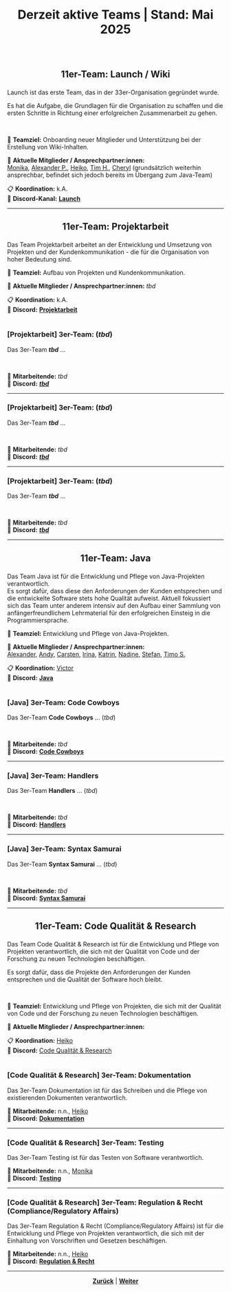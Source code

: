 # <p align="center">Derzeit aktive Teams | Stand: Mai 2025</p>
<br>

## <p align="center">11er-Team: Launch / Wiki</p>

Launch ist das erste Team, das in der 33er-Organisation gegründet wurde.

Es hat die Aufgabe, die Grundlagen für die Organisation zu schaffen und die ersten Schritte in Richtung einer erfolgreichen Zusammenarbeit zu gehen.

<br>

🎯 **Teamziel:** Onboarding neuer Mitglieder und Unterstützung bei der Erstellung von Wiki-Inhalten.

👥 **Aktuelle Mitglieder / Ansprechpartner:innen:** <br>
[Monika](https://github.com/Monika32025), [Alexander P.](https://github.com/cosinus-a), [Heiko](https://github.com/hfanieng), [Tim H.](https://github.com/TimHellmig), [Cheryl](https://github.com/cherylugbogu) (grundsätzlich weiterhin ansprechbar, befindet sich jedoch bereits im Übergang zum Java-Team)

📋 **Koordination:** k.A. <br>
📍 **Discord-Kanal:** [**Launch**](https://discord.com/channels/1299292608744390707/1336295583350259762)

---

## <p align="center">11er-Team: Projektarbeit</p>

Das Team Projektarbeit arbeitet an der Entwicklung und Umsetzung von Projekten und der Kundenkommunikation - die für die Organisation von hoher Bedeutung sind.

🎯 **Teamziel:** Aufbau von Projekten und Kundenkommunikation.

👥 **Aktuelle Mitglieder / Ansprechpartner:innen:** _tbd_ <br>

📋 **Koordination:** k.A. <br>
📍 **Discord:** [**Projektarbeit**](https://discord.com/channels/1299292608744390707/1330880049708269600)

#

### [Projektarbeit] 3er-Team: (_tbd_) 

Das 3er-Team **_tbd_** ...

<br>

👥 **Mitarbeitende:** _tbd_ <br> 
📍 **Discord:** [**_tbd_**](https://discordapp.com/channels/1299292608744390707/1330881556667043950)

---

### [Projektarbeit] 3er-Team: (_tbd_) 

Das 3er-Team **_tbd_** ...

<br>

👥 **Mitarbeitende:** _tbd_ <br> 
📍 **Discord:** [**_tbd_**](https://discordapp.com/channels/1299292608744390707/1330881578171240448)

---

### [Projektarbeit] 3er-Team: (_tbd_) 

Das 3er-Team **_tbd_** ...

<br>

👥 **Mitarbeitende:** _tbd_ <br> 
📍 **Discord:** [**_tbd_**](https://discordapp.com/channels/1299292608744390707/1330881152461832293)

---

## <p align="center">11er-Team: Java</p>

Das Team Java ist für die Entwicklung und Pflege von Java-Projekten verantwortlich.  
Es sorgt dafür, dass diese den Anforderungen der Kunden entsprechen und die entwickelte Software stets hohe Qualität aufweist. Aktuell fokussiert sich das Team unter anderem intensiv auf den Aufbau einer Sammlung von anfängerfreundlichem Lehrmaterial für den erfolgreichen Einsteig in die Programmiersprache.

🎯 **Teamziel:** Entwicklung und Pflege von Java-Projekten.

👥 **Aktuelle Mitglieder / Ansprechpartner:innen:** <br> [Alexander](https://github.com/Alexander-AzTech2064), [Andy](https://github.com/xIFenris), [Carsten](https://github.com/CaptainCarsten), [Irina](https://github.com/IrinaZittlau), [Katrin](https://github.com/xTrina), [Nadine](), [Stefan](https://github.com/ITSteinbach), [Timo S.]()

📋 **Koordination:** [Victor](https://github.com/Masaru485) <br>
📍 **Discord:** [**Java**](https://discord.com/channels/1299292608744390707/1330882785539260447)

#

### [Java] 3er-Team: Code Cowboys 

Das 3er-Team **Code Cowboys** ... (_tbd_)

<br>

👥 **Mitarbeitende:** _tbd_ <br> 
📍 **Discord:** [**Code Cowboys**](https://discordapp.com/channels/1299292608744390707/1330882816333844592)

---

### [Java] 3er-Team: Handlers

Das 3er-Team **Handlers** ... (_tbd_)

<br>

👥 **Mitarbeitende:** _tbd_ <br> 
📍 **Discord:** [**Handlers**](https://discordapp.com/channels/1299292608744390707/1330882905748144231)

---

### [Java] 3er-Team: Syntax Samurai

Das 3er-Team **Syntax Samurai** ... (_tbd_)

<br>

👥 **Mitarbeitende:** _tbd_ <br> 
📍 **Discord:** [**Syntax Samurai**](https://discordapp.com/channels/1299292608744390707/1330882920671613009)

---

## <p align="center">11er-Team: Code Qualität & Research</p>

Das Team Code Qualität & Research ist für die Entwicklung und Pflege von Projekten verantwortlich, die sich mit der Qualität von Code und der Forschung zu neuen Technologien beschäftigen.

Es sorgt dafür, dass die Projekte den Anforderungen der Kunden entsprechen und die Qualität der Software hoch bleibt.

<br>

🎯 **Teamziel:** Entwicklung und Pflege von Projekten, die sich mit der Qualität von Code und der Forschung zu neuen Technologien beschäftigen.

👥 **Aktuelle Mitglieder / Ansprechpartner:innen:** <br>

📋 **Koordination:** [Heiko](https://github.com/hfanieng) <br>
📍 **Discord:** [Code Qualität & Research](https://discord.com/channels/1299292608744390707/1330882785539260447)

#

### [Code Qualität & Research] 3er-Team: Dokumentation

Das 3er-Team Dokumentation ist für das Schreiben und die Pflege von existierenden Dokumenten verantwortlich.

👥 **Mitarbeitende:** n.n., [Heiko](https://github.com/hfanieng) <br>
📍 **Discord:** [**Dokumentation**](https://discord.com/channels/1299292608744390707/1364905809972035605)

---

### [Code Qualität & Research] 3er-Team: Testing

Das 3er-Team Testing ist für das Testen von Software verantwortlich.

👥 **Mitarbeitende:** n.n., [Monika](https://github.com/Monika32025) <br>
📍 **Discord:** [**Testing**](https://discord.com/channels/1299292608744390707/1364905978411356170)

---

### [Code Qualität & Research] 3er-Team: Regulation & Recht (Compliance/Regulatory Affairs)

Das 3er-Team Regulation & Recht (Compliance/Regulatory Affairs) ist für die Entwicklung und Pflege von Projekten verantwortlich, die sich mit der Einhaltung von Vorschriften und Gesetzen beschäftigen.

👥 **Mitarbeitende:** n.n., [Heiko](https://github.com/hfanieng) <br>
📍 **Discord:** [**Regulation & Recht**](https://discordapp.com/channels/1299292608744390707/1364906172557168703)

---

<p align="center"><a href="/docs/02-arbeiten_bei_nadoo/03-teams/README.md"><strong>Zurück</strong></a> | <a href="/docs/02-arbeiten_bei_nadoo/03-teams/02-team-archiv/README.md"><strong>Weiter</strong></a></p>